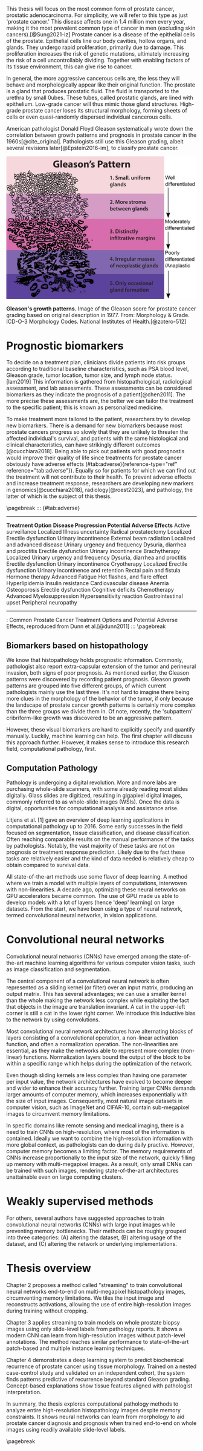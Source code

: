 This thesis will focus on the most common form of prostate cancer, prostatic
adenocarcinoma. For simplicity, we will refer to this type as just 'prostate
cancer.' This disease affects one in 1.4 million men every year, making it the
most prevalent common type of cancer in men (excluding skin
cancers).[@Sung2021-iz] Prostate cancer is a disease of the epithelial cells of
the prostate. Epithelial cells line our body cavities, hollow organs, and
glands. They undergo rapid proliferation, primarily due to damage. This
proliferation increases the risk of genetic mutations, ultimately increasing
the risk of a cell uncontrollably dividing. Together with enabling factors of
its tissue environment, this can give rise to cancer.

In general, the more aggressive cancerous cells are, the less they will behave
and morphologically appear like their original function. The prostate is a
gland that produces prostatic fluid. The fluid is transported to the urethra by
small 0ubes. These tubes, called prostatic glands, are lined with epithelium.
Low-grade cancer will thus mimic those gland structures. High-grade prostate
cancer loses its structural morphology, forming sheets of cells or even
quasi-randomly dispersed individual cancerous cells.

American pathologist Donald Floyd Gleason systematically wrote down the
correlation between growth patterns and prognosis in prostate cancer in the
1960s[@cite_original]. Pathologists still use this Gleason grading, albeit
several revisions later[@Epstein2016-im], to classify prostate cancer.

![](chpt1_imgs/Gleasonscore.jpg)

**Gleason's growth patterns.** Image of the Gleason score for prostate cancer
grading based on original description in 1977. From: Morphology & Grade.
ICD-O-3 Morphology Codes. National Institutes of Health.[@zotero-512]

# Prognostic biomarkers

To decide on a treatment plan, clinicians divide patients into risk groups
according to traditional baseline characteristics, such as PSA blood level,
Gleason grade, tumor location, tumor size, and lymph node
status.[lam2019] This information is gathered from histopathological,
radiological assessment, and lab assessments. These assessments can be
considered biomarkers as they indicate the prognosis of a patient[@chen2011].
The more precise these assessments are, the better we can tailor the treatment
to the specific patient; this is known as personalized medicine.

To make treatment more tailored to the patient, researchers try to develop new
biomarkers. There is a demand for new biomarkers because most prostate cancers
progress so slowly that they are unlikely to threaten the affected individual's
survival, and patients with the same histological and clinical characteristics,
can have strikingly different outcomes [@cucchiara2018]. Being able to pick out
patients with good prognostis would improve their quality of life since
treatments for prostate cancer obviously have adverse effects
(#tab:adverse){reference-type="ref" reference="tab:adverse"}). Equally so for
patients for which we can find out the treatment will not contribute to their
health. To prevent adverse effects and increase treatment response, researchers
are developing new markers in genomics[@cucchiara2018], radiology[@roest2023],
and pathology, the latter of which is the subject of this thesis.

\pagebreak
::: {#tab:adverse}
  ------------------------ ------------------------------- --------------------------------------
  **Treatment Option**     **Disease Progression**         **Potential Adverse Effects**
  Active surveillance      Localized                       Illness uncertainty
  Radical prostatectomy    Localized                       Erectile dysfunction
                                                           Urinary incontinence
  External beam radiation  Localized and advanced disease  Urinary urgency and frequency
                                                           Dysuria, diarrhea and proctitis
                                                           Erectile dysfunction
                                                           Urinary incontinence
  Brachytherapy            Localized                       Urinary urgency and frequency
                                                           Dysuria, diarrhea and proctitis
                                                           Erectile dysfunction
                                                           Urinary incontinence
  Cryotherapy              Localized                       Erectile dysfunction
                                                           Urinary incontinence and retention
                                                           Rectal pain and fistula
  Hormone therapy          Advanced                        Fatigue
                                                           Hot flashes, and flare effect
                                                           Hyperlipidemia
                                                           Insulin resistance
                                                           Cardiovascular disease
                                                           Anemia
                                                           Osteoporosis
                                                           Erectile dysfunction
                                                           Cognitive deficits
  Chemotherapy             Advanced                        Myelosuppression
                                                           Hypersensitivity reaction
                                                           Gastrointestinal upset
                                                           Peripheral neuropathy
  ------------------------ ------------------------------- --------------------------------------

  : Common Prostate Cancer Treatment Options and Potential Adverse Effects,
  reproduced from Dunn et al.[@dunn2011] ::: \pagebreak

## Biomarkers based on histopathology

We know that histopathology holds prognostic information. Commonly, pathologist
also report extra-capsular extension of the tumor and perineural invasion, both
signs of poor prognosis. As mentioned earlier, the Gleason patterns were
discovered by recording patient prognosis. Gleason growth patterns are grouped
into five different groups, of which current pathologists mainly use the last
three. It's not hard to imagine there being more clues in the morphology of the
behavior of the tumor, if only because the landscape of prostate cancer growth
patterns is certainly more complex than the three groups we divide them in. Of
note, recently, the 'subpattern' cribriform-like growth was discovered to be an
aggressive pattern. 

However, these visual biomarkers are hard to explicitly specify and quantify
manually. Luckily, machine learning can help. The first chapter will discuss
this approach further. However, it makes sense to introduce this research
field, computational pathology, first.

## Computation Pathology 

Pathology is undergoing a digital revolution. More and more labs are purchasing
whole-slide scanners, with some already reading most slides digitally. Glass
slides are digitized, resulting in gigapixel digital images, commonly referred
to as whole-slide images (WSIs). Once the data is digital, opportunities for
computational analysis and assistance arise. 

Litjens et al. [1] gave an overview of deep learning applications in
computational pathology up to 2016. Some early successes in the field focused
on segmentation, tissue classification, and disease classification. Often
reaching comparable results on the manual performance of the tasks by
pathologists. Notably, the vast majority of these tasks are not on prognosis or
treatment response prediction. Likely due to the fact these tasks are
relatively easier and the kind of data needed is relatively cheap to obtain
compared to survival data. 

All state-of-the-art methods use some flavor of deep learning. A method where
we train a model with multiple layers of computations, interwoven with
non-linearities. A decade ago, optimizing these neural networks on GPU
accelerators became common. The use of GPU made us able to develop models with
a lot of layers (hence 'deep' learning) on large datasets. From the start, we
have been using a type of neural network, termed convolutional neural networks,
in vision applications. 

# Convolutional neural networks

Convolutional neural networks (CNNs) have emerged among the state-of-the-art
machine learning algorithms for various computer vision tasks, such as image
classification and segmentation. 

The central component of a convolutional neural network is often represented as
a sliding kernel (or filter) over an input matrix, producing an output matrix.
This has several advantages; we can use a smaller kernel than the whole making
the network less complex while exploiting the fact that objects in the image
are translation invariant. A cat in the upper-left corner is still a cat in the
lower right corner. We introduce this inductive bias to the network by using
convolutions.

Most convolutional neural network architectures have alternating blocks of
layers consisting of a convolutional operation, a non-linear activation
function, and often a normalization operation. The non-linearities are
essential, as they make the networks able to represent more complex
(non-linear) functions. Normalization layers bound the output of the block to
be within a specific range which helps during the optimization of the network.

Even though sliding kernels are less complex than having one parameter per
input value, the network architectures have evolved to become deeper and wider
to enhance their accuracy further. Training larger CNNs demands larger amounts
of computer memory, which increases exponentially with the size of input
images. Consequently, most natural image datasets in computer vision, such as
ImageNet and CIFAR-10, contain sub-megapixel images to circumvent memory
limitations. 

In specific domains like remote sensing and medical imaging, there is a need to
train CNNs on high-resolution, where most of the information is contained.
Ideally we want to combine the high-resolution information with more global
context, as pathologists can do during daily practive. However, computer memory
becomes a limiting factor. The memory requirements of CNNs increase
proportionally to the input size of the network, quickly filling up memory with
multi-megapixel images. As a result, only small CNNs can be trained with such
images, rendering state-of-the-art architectures unattainable even on large
computing clusters.

# Weakly supervised methods 

For others, several authors have suggested approaches to train convolutional
neural networks (CNNs) with large input images while preventing memory
bottlenecks. Their methods can be roughly grouped into three categories: (A)
altering the dataset, (B) altering usage of the dataset, and (C) altering the
network or underlying implementations.

<!--
```
As a result of the memory limitations, most networks are trained on small
patches from the WSI. This patch-based training requires detailed pixel-level
annotations of the classes, such as outlines of tumor regions by an expert
pathologist. However, pixel-level labeling is expensive, time-consuming, and
not routinely performed in clinical practice.

To overcome this, researchers have developed weakly supervised methods that can
learn from readily available slide-level labels in pathology reports, without
expensive patch-level annotations. A popular approach is multiple instance
learning (MIL). In MIL, a CNN is trained on patches under the assumption that a
positive slide contains at least one positive patch. Only the most informative
patch per slide is used for backpropagation. However, this limits the
field-of-view and contextual information.

Another weakly supervised approach is to compress the WSI into a
lower-dimensional latent space using autoencoders. The embedding can be used to
train a model per patch. However, useful information may be lost during
compression. Also, relationships between patches are disregarded.

Methods like recurrent attention networks try to increase the field-of-view by
analyzing multiple patches. However, memory constraints limit the patch size,
and patches must be kept in memory to calculate attention weights. Overall,
most current weakly supervised methods rely on patches, constraining the
network's field-of-view.

In this thesis, a novel streaming method is proposed to train CNNs end-to-end
on entire WSIs with slide-level labels. By reconstructing activations
tile-by-tile, streaming removes the need to crop images. A CNN can learn from
full contextual information at high resolution, without relying on patches.
Experiments show streaming reaches performance on par with patch-based methods
needing more supervision. Thus, streaming enables direct learning from
morphology to aid histopathology analysis using readily available slide-level
labels. Chapter 2 will go more into depth on this.
```
-->

#  Thesis overview

Chapter 2 proposes a method called "streaming" to train convolutional neural
networks end-to-end on multi-megapixel histopathology images, circumventing
memory limitations. We tiles the input image and reconstructs activations,
allowing the use of entire high-resolution images during training without
cropping. 

Chapter 3 applies streaming to train models on whole prostate biopsy images
using only slide-level labels from pathology reports. It shows a modern CNN can
learn from high-resolution images without patch-level annotations. The method
reaches similar performance to state-of-the-art patch-based and multiple
instance learning techniques.

Chapter 4 demonstrates a deep learning system to predict biochemical recurrence
of prostate cancer using tissue morphology. Trained on a nested case-control
study and validated on an independent cohort, the system finds patterns
predictive of recurrence beyond standard Gleason grading. Concept-based
explanations show tissue features aligned with pathologist interpretation.

In summary, the thesis explores computational pathology methods to analyze
entire high-resolution histopathology images despite memory constraints. It
shows neural networks can learn from morphology to aid prostate cancer
diagnosis and prognosis when trained end-to-end on whole images using readily
available slide-level labels.

\pagebreak
